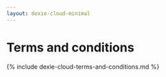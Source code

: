 ```yaml
---
layout: dexie-cloud-minimal
---
```


# Terms and conditions

{% include dexie-cloud-terms-and-conditions.md %}
